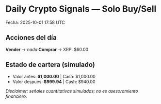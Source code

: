 # Daily Crypto Signals — Solo Buy/Sell
Fecha: 2025-10-01 17:58 UTC

## Acciones del día
**Vender** → _nada_
**Comprar** → XRP: $60.00

## Estado de cartera (simulado)
- Valor antes: **$1,000.00**  |  Cash: $1,000.00
- Valor después: **$999.94**  |  Cash: $940.00

_Disclaimer: señales cuantitativas simuladas; no es asesoramiento financiero._